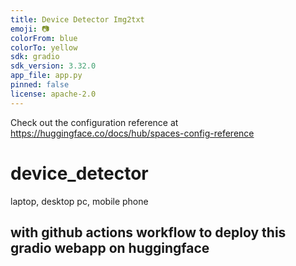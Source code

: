 ```yaml
---
title: Device Detector Img2txt
emoji: 📷
colorFrom: blue
colorTo: yellow
sdk: gradio
sdk_version: 3.32.0
app_file: app.py
pinned: false
license: apache-2.0
---
```


Check out the configuration reference at https://huggingface.co/docs/hub/spaces-config-reference


# device_detector
laptop, desktop pc, mobile phone

## with github actions workflow to deploy this gradio webapp on huggingface
